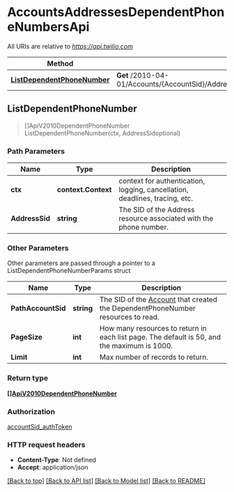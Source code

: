 # AccountsAddressesDependentPhoneNumbersApi

All URIs are relative to *https://api.twilio.com*

Method | HTTP request | Description
------------- | ------------- | -------------
[**ListDependentPhoneNumber**](AccountsAddressesDependentPhoneNumbersApi.md#ListDependentPhoneNumber) | **Get** /2010-04-01/Accounts/{AccountSid}/Addresses/{AddressSid}/DependentPhoneNumbers.json | 



## ListDependentPhoneNumber

> []ApiV2010DependentPhoneNumber ListDependentPhoneNumber(ctx, AddressSidoptional)





### Path Parameters


Name | Type | Description
------------- | ------------- | -------------
**ctx** | **context.Context** | context for authentication, logging, cancellation, deadlines, tracing, etc.
**AddressSid** | **string** | The SID of the Address resource associated with the phone number.

### Other Parameters

Other parameters are passed through a pointer to a ListDependentPhoneNumberParams struct


Name | Type | Description
------------- | ------------- | -------------
**PathAccountSid** | **string** | The SID of the [Account](https://www.twilio.com/docs/iam/api/account) that created the DependentPhoneNumber resources to read.
**PageSize** | **int** | How many resources to return in each list page. The default is 50, and the maximum is 1000.
**Limit** | **int** | Max number of records to return.

### Return type

[**[]ApiV2010DependentPhoneNumber**](ApiV2010DependentPhoneNumber.md)

### Authorization

[accountSid_authToken](../README.md#accountSid_authToken)

### HTTP request headers

- **Content-Type**: Not defined
- **Accept**: application/json

[[Back to top]](#) [[Back to API list]](../README.md#documentation-for-api-endpoints)
[[Back to Model list]](../README.md#documentation-for-models)
[[Back to README]](../README.md)

